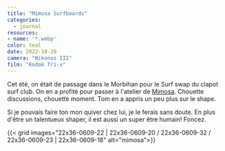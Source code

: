 ```yaml
---
title: "Mimosa Surfboards"
categories:
  - journal
resources: 
- name: '*.webp'
color: teal
date: 2022-10-20
camera: "Nikonos III"
film: "Kodak Tri-x"
---
```


Cet été, on était de passage dans le Morbihan pour le Surf swap du clapot surf club.
On en a profité pour passer à l'atelier de [Mimosa](https://www.mimosa-surfboards.com/).
Chouette discussions, chouette moment. Tom en a appris un peu plus sur le shape.

Si je pouvais faire ton mon quiver chez lui, je le ferais sans doute. En plus d'être un talentueux shaper, il est aussi un super être humain! Foncez.

{{< grid images="22x36-0609-22 | 22x36-0609-20 / 22x36-0609-32 / 22x36-0609-23 | 22x36-0609-18" alt="mimosa">}}

